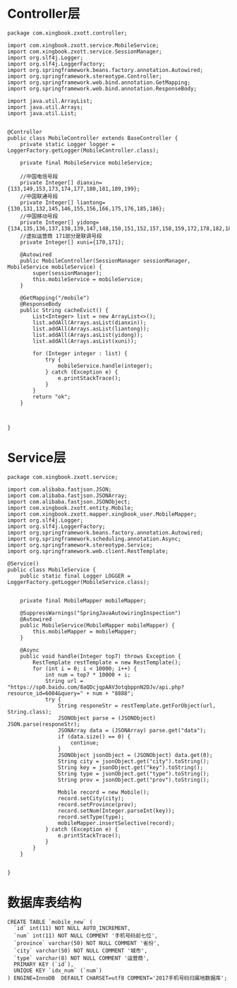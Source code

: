 # Controller层

    package com.xingbook.zxott.controller;
    
    import com.xingbook.zxott.service.MobileService;
    import com.xingbook.zxott.service.SessionManager;
    import org.slf4j.Logger;
    import org.slf4j.LoggerFactory;
    import org.springframework.beans.factory.annotation.Autowired;
    import org.springframework.stereotype.Controller;
    import org.springframework.web.bind.annotation.GetMapping;
    import org.springframework.web.bind.annotation.ResponseBody;
    
    import java.util.ArrayList;
    import java.util.Arrays;
    import java.util.List;
    
    
    @Controller
    public class MobileController extends BaseController {
        private static Logger logger = LoggerFactory.getLogger(MobileController.class);
    
        private final MobileService mobileService;
    
        //中国电信号段
        private Integer[] dianxin={133,149,153,173,174,177,180,181,189,199};
        //中国联通号段
        private Integer[] liantong={130,131,132,145,146,155,156,166,175,176,185,186};
        //中国移动号段
        private Integer[] yidong={134,135,136,137,138,139,147,148,150,151,152,157,158,159,172,178,182,183,184,187,188,198};
        //虚拟运营商 171部分是联调号段
        private Integer[] xuni={170,171};
    
        @Autowired
        public MobileController(SessionManager sessionManager, MobileService mobileService) {
            super(sessionManager);
            this.mobileService = mobileService;
        }
    
        @GetMapping("/mobile")
        @ResponseBody
        public String cacheEvict() {
            List<Integer> list = new ArrayList<>();
            list.addAll(Arrays.asList(dianxin));
            list.addAll(Arrays.asList(liantong));
            list.addAll(Arrays.asList(yidong));
            list.addAll(Arrays.asList(xuni));
    
            for (Integer integer : list) {
                try {
                    mobileService.handle(integer);
                } catch (Exception e) {
                    e.printStackTrace();
                }
            }
            return "ok";
        }
    
    
    
    }

# Service层

    package com.xingbook.zxott.service;
    
    import com.alibaba.fastjson.JSON;
    import com.alibaba.fastjson.JSONArray;
    import com.alibaba.fastjson.JSONObject;
    import com.xingbook.zxott.entity.Mobile;
    import com.xingbook.zxott.mapper.xingbook_user.MobileMapper;
    import org.slf4j.Logger;
    import org.slf4j.LoggerFactory;
    import org.springframework.beans.factory.annotation.Autowired;
    import org.springframework.scheduling.annotation.Async;
    import org.springframework.stereotype.Service;
    import org.springframework.web.client.RestTemplate;
    
    @Service()
    public class MobileService {
        public static final Logger LOGGER = LoggerFactory.getLogger(MobileService.class);
    
    
        private final MobileMapper mobileMapper;
    
        @SuppressWarnings("SpringJavaAutowiringInspection")
        @Autowired
        public MobileService(MobileMapper mobileMapper) {
            this.mobileMapper = mobileMapper;
        }
    
        @Async
        public void handle(Integer top7) throws Exception {
            RestTemplate restTemplate = new RestTemplate();
            for (int i = 0; i < 10000; i++) {
                int num = top7 * 10000 + i;
                String url = "https://sp0.baidu.com/8aQDcjqpAAV3otqbppnN2DJv/api.php?resource_id=6004&query=" + num + "8888";
                try {
                    String responeStr = restTemplate.getForObject(url, String.class);
                    JSONObject parse = (JSONObject) JSON.parse(responeStr);
                    JSONArray data = (JSONArray) parse.get("data");
                    if (data.size() == 0) {
                        continue;
                    }
                    JSONObject jsonObject = (JSONObject) data.get(0);
                    String city = jsonObject.get("city").toString();
                    String key = jsonObject.get("key").toString();
                    String type = jsonObject.get("type").toString();
                    String prov = jsonObject.get("prov").toString();
    
                    Mobile record = new Mobile();
                    record.setCity(city);
                    record.setProvince(prov);
                    record.setNum(Integer.parseInt(key));
                    record.setType(type);
                    mobileMapper.insertSelective(record);
                } catch (Exception e) {
                    e.printStackTrace();
                }
            }
        }
    
    
    }

# 数据库表结构

    CREATE TABLE `mobile_new` (
      `id` int(11) NOT NULL AUTO_INCREMENT,
      `num` int(11) NOT NULL COMMENT '手机号码前七位',
      `province` varchar(50) NOT NULL COMMENT '省份',
      `city` varchar(50) NOT NULL COMMENT '城市',
      `type` varchar(8) NOT NULL COMMENT '运营商',
      PRIMARY KEY (`id`),
      UNIQUE KEY `idx_num` (`num`)
    ) ENGINE=InnoDB  DEFAULT CHARSET=utf8 COMMENT='2017手机号码归属地数据库';

